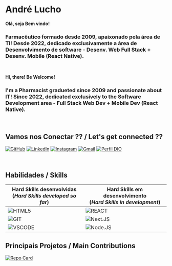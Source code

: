 
# **André Lucho**

**Olá, seja Bem vindo!**

### Farmacêutico formado desde 2009, apaixonado pela área de TI! Desde 2022, dedicado exclusivamente a área de Desenvolvimento de software - Desenv. Web Full Stack + Desenv. Mobile (React Native).

<br>

**Hi, there! Be Welcome!**

### I'm a Pharmacist gradueted since 2009 and passionate about IT! Since 2022, dedicated exclusively to the Software Development area - Full Stack Web Dev + Mobile Dev (React Native).

<br>

## **Vamos nos Conectar ??** / **Let's get connected ??**

[![GitHub](https://img.shields.io/badge/GitHub-000?style=for-the-badge&logo=github&logoColor=30A3DC)](https://github.com/Andre-Lucho)
[![LinkedIn](https://img.shields.io/badge/LinkedIn-000?style=for-the-badge&logo=linkedin&logoColor=0A66C2)](https://www.linkedin.com/in/dev-andre-lucho/)
[![Instagram](https://img.shields.io/badge/Instagram-000?style=for-the-badge&logo=instagram)](https://www.instagram.com/andre_tlucho/)
[![Gmail](https://img.shields.io/badge/-Gmail-000?style=for-the-badge&logo=gmail&logoColor=gmail)](mailto:andretlucho@gmail.com)
[![Perfil DIO](https://img.shields.io/badge/-DIO%20Profile-000?style=for-the-badge&logo=d&logoColor=0E76A8)](https://web.dio.me/users/andretlucho)

<br>

## **Habilidades** / **Skills**


|**Hard Skills desenvolvidas** <br> (_**Hard Skills developed so far**_)|**Hard Skills em desenvolvimento** <br> (_**Hard Skills in development**_)|
|---------------|------------|
![HTML5](https://img.shields.io/badge/HTML5-000?style=for-the-badge&logo=html5)|![REACT](https://img.shields.io/badge/REACT-000?style=for-the-badge&logo=REACT)|![CSS3](https://img.shields.io/badge/CSS3-000?style=for-the-badge&logo=css3&logoColor=264CE4)|![SASS](https://img.shields.io/badge/SASS-000?style=for-the-badge&logo=SASS)|![JavaScript](https://img.shields.io/badge/JavaScript-000?style=for-the-badge&logo=javascript)|![Bootstrap](https://img.shields.io/badge/bootstrap-000?style=for-the-badge&logo=bootstrap)|
![GIT](https://img.shields.io/badge/git-000?style=for-the-badge&logo=git)|![Next.JS](https://img.shields.io/badge/next.js-000?style=for-the-badge&logo=next.js)|
![VSCODE](https://img.shields.io/badge/vscode-000?style=for-the-badge&logo=visualstudiocode&logoColor=007ACC)|![Node.JS](https://img.shields.io/badge/node.js-000?style=for-the-badge&logo=node.js)||---|![SQL](https://img.shields.io/badge/sql-000?style=for-the-badge&logo=sql)||---|![REACT NATIVE](https://img.shields.io/badge/react_native-000?style=for-the-badge&logo=react_native)

## **Principais Projetos** / **Main Contributions** 

[![Repo Card](https://github-readme-stats.vercel.app/api/pin/?username=andre-lucho&repo=dio-lab-open-source&bg_color=000&border_color=30A3DC&show_icons=true&icon_color=30A3DC&title_color=E94D5F&text_color=FFF)](https://github.com/andre-lucho/dio-lab-open-source)
